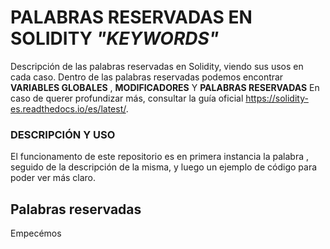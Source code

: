 # PALABRAS RESERVADAS EN SOLIDITY *"KEYWORDS"*
Descripción de las palabras reservadas en Solidity, viendo sus usos en cada caso. 
Dentro de las palabras reservadas podemos encontrar **VARIABLES GLOBALES** , **MODIFICADORES** Y **PALABRAS RESERVADAS**
En caso de querer profundizar más, consultar la guía oficial https://solidity-es.readthedocs.io/es/latest/.

### DESCRIPCIÓN Y USO 
El funcionamento de este repositorio es en primera instancia la palabra , seguido de la descripción de la misma, y luego un ejemplo de código para poder ver más claro.

## Palabras reservadas
Empecémos

 ##
